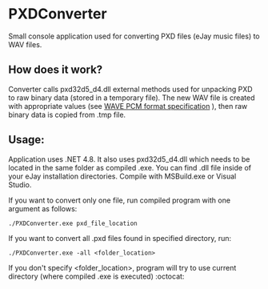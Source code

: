 


# PXDConverter
Small console application used for converting PXD files (eJay music files) to WAV files.
## How does it work?
Converter calls pxd32d5_d4.dll external methods used for unpacking PXD to raw binary data (stored in a temporary file). The new WAV file is created with appropriate values (see  [WAVE PCM format specification](http://soundfile.sapp.org/doc/WaveFormat) ), then raw binary data is copied from .tmp file.
## Usage:
Application uses .NET 4.8. It also uses pxd32d5_d4.dll which needs to be located in the same folder as compiled .exe. You can find .dll file inside of your eJay installation directories.
Compile with MSBuild.exe or Visual Studio.

If you want to convert only one file, run compiled program with one argument as follows:
```
./PXDConverter.exe pxd_file_location
```

If you want to convert all .pxd files found in specified directory, run:
```
./PXDConverter.exe -all <folder_location>
```
If you don't specify <folder_location>, program will try to use current directory (where compiled .exe is executed) :octocat:
